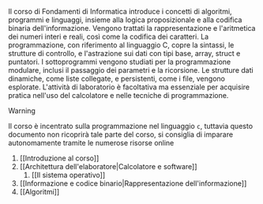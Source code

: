 Il corso di Fondamenti di Informatica introduce i concetti di algoritmi, programmi e linguaggi, insieme alla logica proposizionale e alla codifica binaria dell'informazione. Vengono trattati la rappresentazione e l'aritmetica dei numeri interi e reali, così come la codifica dei caratteri. La programmazione, con riferimento al linguaggio C, copre la sintassi, le strutture di controllo, e l'astrazione sui dati con tipi base, array, struct e puntatori. I sottoprogrammi vengono studiati per la programmazione modulare, inclusi il passaggio dei parametri e la ricorsione. Le strutture dati dinamiche, come liste collegate, e persistenti, come i file, vengono esplorate. L'attività di laboratorio è facoltativa ma essenziale per acquisire pratica nell'uso del calcolatore e nelle tecniche di programmazione.

>[!warning]
>Il corso è incentrato sulla programmazione nel linguaggio `c`, tuttavia questo documento non ricoprirà tale parte del corso, si consiglia di imparare autonomamente tramite le numerose risorse online

1. [[Introduzione al corso]]
2. [[Architettura dell'elaboratore|Calcolatore e software]]
	1. [[Il sistema operativo]]
3. [[Informazione e codice binario|Rappresentazione dell'informazione]]
4. [[Algoritmi]]

